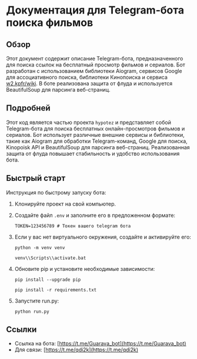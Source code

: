 # Документация для Telegram-бота поиска фильмов

## Обзор

Этот документ содержит описание Telegram-бота, предназначенного для поиска ссылок на бесплатный просмотр фильмов и сериалов. Бот разработан с использованием библиотеки Aiogram, сервисов Google для ассоциативного поиска, библиотеки Кинопоиска и сервиса [w2.kpfr/wiki](https://w2.kpfr.wiki/). В боте реализована защита от флуда и используется BeautifulSoup для парсинга веб-страниц.

## Подробней

Этот код является частью проекта `hypotez` и представляет собой Telegram-бота для поиска бесплатных онлайн-просмотров фильмов и сериалов. Бот использует различные внешние сервисы и библиотеки, такие как Aiogram для обработки Telegram-команд, Google для поиска, Kinopoisk API и BeautifulSoup для парсинга веб-страниц. Реализованная защита от флуда повышает стабильность и удобство использования бота.

## Быстрый старт

Инструкция по быстрому запуску бота:

1.  Клонируйте проект на свой компьютер.
2.  Создайте файл `.env` и заполните его в предложенном формате:

    ```
    TOKEN=123456789 # Токен вашего telegram бота
    ```
3.  Если у вас нет виртуального окружения, создайте и активируйте его:

    ```shell
    python -m venv venv
    ```

    ```shell
    venv\\Scripts\\activate.bat
    ```
4.  Обновите pip и установите необходимые зависимости:

    ```shell
    pip install --upgrade pip
    ```

    ```shell
    pip install -r requirements.txt
    ```
5.  Запустите run.py:

    ```shell
    python run.py
    ```

## Ссылки

*   Ссылка на бота: [https://t.me/Guarava_bot](https://t.me/Guarava_bot)
*   Для связи: [https://t.me/qdi2k](https://t.me/qdi2k)